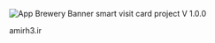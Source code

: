 ![App Brewery Banner](https://media.licdn.com/dms/image/C4E16AQEiY-V-x9AXsQ/profile-displaybackgroundimage-shrink_350_1400/0/1662812792047?e=1700092800&v=beta&t=8MkvGI9ZDQ52X6EKJbYq8saJocWrXQO_QVAR99zJRjE)
smart visit card project V 1.0.0

amirh3.ir

